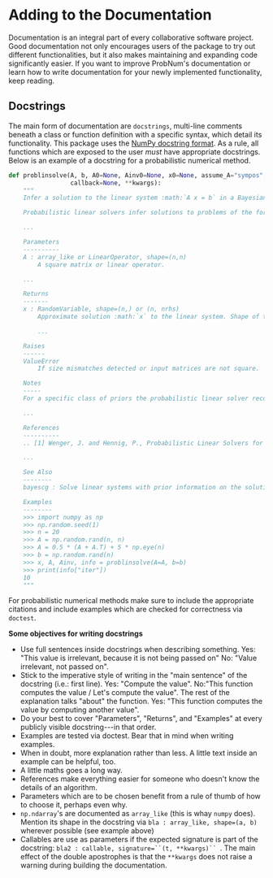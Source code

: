 # Adding to the Documentation

Documentation is an integral part of every collaborative software project. Good documentation not only encourages users of the package to try out different functionalities, but it also makes maintaining and expanding code significantly easier. If you want to improve ProbNum's documentation or learn how to write documentation for your newly implemented functionality, keep reading.

## Docstrings

The main form of documentation are `docstrings`, multi-line comments beneath a class or function definition with a specific syntax, which detail its functionality. This package uses the [NumPy docstring format](https://numpydoc.readthedocs.io/en/latest/format.html#numpydoc-docstring-guide). As a rule, all functions which are exposed to the user _must_ have appropriate docstrings. Below is an example of a docstring for a probabilistic numerical method.

```python
def problinsolve(A, b, A0=None, Ainv0=None, x0=None, assume_A="sympos", maxiter=None, atol=10 ** -6, rtol=10 ** -6,
                 callback=None, **kwargs):
    """
    Infer a solution to the linear system :math:`A x = b` in a Bayesian framework.

    Probabilistic linear solvers infer solutions to problems of the form

    ...

    Parameters
    ----------
    A : array_like or LinearOperator, shape=(n,n)
        A square matrix or linear operator.

    ...

    Returns
    -------
    x : RandomVariable, shape=(n,) or (n, nrhs)
        Approximate solution :math:`x` to the linear system. Shape of the return matches the shape of ``b``.

		...

    Raises
    ------
    ValueError
        If size mismatches detected or input matrices are not square.

    Notes
    -----
    For a specific class of priors the probabilistic linear solver recovers the iterates of the conjugate gradient

    ...

    References
    ----------
    .. [1] Wenger, J. and Hennig, P., Probabilistic Linear Solvers for Machine Learning, 2020

    ...

    See Also
    --------
    bayescg : Solve linear systems with prior information on the solution.

    Examples
    --------
    >>> import numpy as np
    >>> np.random.seed(1)
    >>> n = 20
    >>> A = np.random.rand(n, n)
    >>> A = 0.5 * (A + A.T) + 5 * np.eye(n)
    >>> b = np.random.rand(n)
    >>> x, A, Ainv, info = problinsolve(A=A, b=b)
    >>> print(info["iter"])
    10
    """

```

For probabilistic numerical methods make sure to include the appropriate citations and include examples which are checked for correctness via `doctest`. 


**Some objectives for writing docstrings**

* Use full sentences inside docstrings when describing something.
  Yes: "This value is irrelevant, because it is not being passed on"
  No: "Value irrelevant, not passed on". 
* Stick to the imperative style of writing in the "main sentence"
  of the docstring (i.e.: first line).
  Yes: "Compute the value". No:"This function computes the value / Let's compute the value".
  The rest of the explanation talks "about" the function.
  Yes: "This function computes the value by computing another value".
* Do your best to cover "Parameters", "Returns", and "Examples" at every publicly visible docstring---in that order.
* Examples are tested via doctest. Bear that in mind when writing examples.
* When in doubt, more explanation rather than less. A little text inside an example can be helpful, too.
* A little maths goes a long way.
* References make everything easier for someone who doesn't know the details of an algorithm.
* Parameters which are to be chosen benefit from a rule of thumb of how to choose it, perhaps even why.
* `np.ndarray`'s are documented as `array_like` (this is whay `numpy` does).
  Mention its shape in the docstring via `bla : array_like, shape=(a, b)` wherever possible (see example above)
* Callables are use as parameters if the expected signature is part of the docstring:
  `bla2 : callable, signature=``(t, **kwargs)`` `. The main effect of the double apostrophes is
  that the `**kwargs` does not raise a warning during building the documentation.

